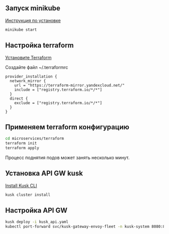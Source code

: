 ## Запуск minikube

[Инструкция по установке](https://minikube.sigs.k8s.io/docs/start/)

```bash
minikube start
```

## Настройка terraform

[Установите Terraform](https://yandex.cloud/ru/docs/tutorials/infrastructure-management/terraform-quickstart#install-terraform)

Создайте файл ~/.terraformrc

```hcl
provider_installation {
  network_mirror {
    url = "https://terraform-mirror.yandexcloud.net/"
    include = ["registry.terraform.io/*/*"]
  }
  direct {
    exclude = ["registry.terraform.io/*/*"]
  }
}
```

## Применяем terraform конфигурацию

```bash
cd microservices/terraform
terraform init
terraform apply
```
Процесс поднятия подов может занять несколько минут.

## Установка API GW kusk

[Install Kusk CLI](https://docs.kusk.io/getting-started/install-kusk-cli)

```bash
kusk cluster install
```

## Настройка API GW

```bash
kusk deploy -i kusk_api.yaml
kubectl port-forward svc/kusk-gateway-envoy-fleet -n kusk-system 8080:80
```
